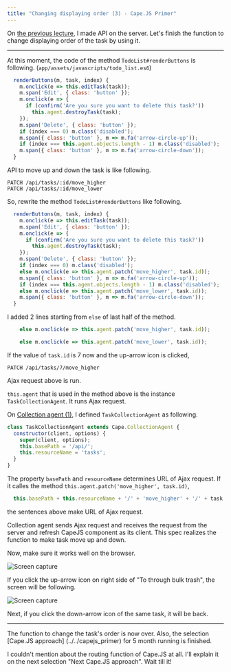 ```yaml
---
title: "Changing displaying order (3) - Cape.JS Primer"
---
```


On [the previous lecture](../21_reordering2), I made API on the server. Let's finish the function to change displaying order of the task by using it.

----

At this moment, the code of the method `TodoList#renderButtons` is following. (`app/assets/javascripts/todo_list.es6`)

```javascript
  renderButtons(m, task, index) {
    m.onclick(e => this.editTask(task));
    m.span('Edit', { class: 'button' });
    m.onclick(e => {
      if (confirm('Are you sure you want to delete this task?'))
        this.agent.destroyTask(task);
    });
    m.span('Delete', { class: 'button' });
    if (index === 0) m.class('disabled');
    m.span({ class: 'button' }, m => m.fa('arrow-circle-up'));
    if (index === this.agent.objects.length - 1) m.class('disabled');
    m.span({ class: 'button' }, m => m.fa('arrow-circle-down'));
  }
```

API to move up and down the task is like following.

```text
PATCH /api/tasks/:id/move_higher
PATCH /api/tasks/:id/move_lower
```

So, rewrite the method `TodoList#renderButtons` like following.

```javascript
  renderButtons(m, task, index) {
    m.onclick(e => this.editTask(task));
    m.span('Edit', { class: 'button' });
    m.onclick(e => {
      if (confirm('Are you sure you want to delete this task?'))
        this.agent.destroyTask(task);
    });
    m.span('Delete', { class: 'button' });
    if (index === 0) m.class('disabled');
    else m.onclick(e => this.agent.patch('move_higher', task.id));
    m.span({ class: 'button' }, m => m.fa('arrow-circle-up'));
    if (index === this.agent.objects.length - 1) m.class('disabled');
    else m.onclick(e => this.agent.patch('move_lower', task.id));
    m.span({ class: 'button' }, m => m.fa('arrow-circle-down'));
  }
```

I added 2 lines starting from `else` of last half of the method.

```javascript
    else m.onclick(e => this.agent.patch('move_higher', task.id));

    else m.onclick(e => this.agent.patch('move_lower', task.id));
```

If the value of `task.id` is 7 now and the up-arrow icon is clicked,

```text
PATCH /api/tasks/7/move_higher
```

Ajax request above is run.

`this.agent` that is used in the method above is the instance `TaskCollectionAgent`. It runs Ajax request.

On [Collection agent (1)](/rails/capejs_primer/collection_agent1.html), I defined `TaskCollectionAgent` as following.

```javascript
class TaskCollectionAgent extends Cape.CollectionAgent {
  constructor(client, options) {
    super(client, options);
    this.basePath = '/api/';
    this.resourceName = 'tasks';
  }
}
```

The property `basePath` and `resourceName` determines URL of Ajax request. If it calles the method `this.agent.patch('move_higher', task.id)`,

```javascript
  this.basePath + this.resourceName + '/' + 'move_higher' + '/' + task.id
```

the sentences above make URL of Ajax request.

Collection agent sends Ajax request and receives the request from the server and refresh CapeJS component as its client. This spec realizes the function to make task move up and down.

Now, make sure it works well on the browser.

![Screen capture](/rails/files/todo_list23.png)

If you click the up-arrow icon on right side of "To through bulk trash", the screen will be following.

![Screen capture](/rails/files/todo_list24.png)

Next, if you click the down-arrow icon of the same task, it will be back.

---

The function to change the task's order is now over. Also, the selection [Cape.JS approach] (../../capejs_primer) for 5 month running is finished.

I couldn't mention about the routing function of Cape.JS at all. I'll explain it on the next selection "Next Cape.JS approach". Wait till it!

